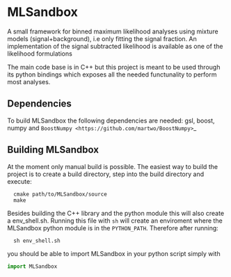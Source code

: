 # MLSandbox
A small framework for binned maximum likelihood analyses using mixture models (signal+background), i.e only fitting the signal fraction. An implementation of the signal subtracted likelihood is available as one of the likelihood formulations

The main code base is in C++ but this project is meant to be used through its python bindings which exposes all the needed functunality to perform most analyses.

Dependencies
------------
To build MLSandbox the following dependencies are needed: gsl, boost, numpy and `BoostNumpy <https://github.com/martwo/BoostNumpy>`_

Building MLSandbox
------------------

At the moment only manual build is possible. The easiest way to build the project is to create a build directory, step into the build directory and execute:
```shell
  cmake path/to/MLSandbox/source
  make
```
Besides building the C++ library and the python module this will also create a env_shell.sh. Running this file with `sh` will create an enviroment where the MLSandbox python module is in the `PYTHON_PATH`. Therefore after running:
```shell
  sh env_shell.sh
```

you should be able to import MLSandbox in your python script simply with
```python
import MLSandbox
```
